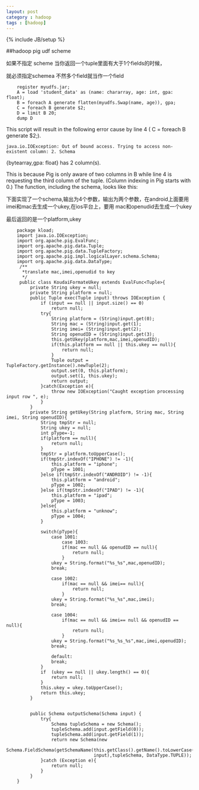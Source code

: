 ```yaml
---
layout: post
category : hadoop 
tags : [hadoop]
---
```

{% include JB/setup %}

##hadoop pig udf scheme

如果不指定 scheme 当你返回一个tuple里面有大于1个fields的时候，

就必须指定schemea 不然多个field就当作一个field


        register myudfs.jar;
        A = load 'student_data' as (name: chararray, age: int, gpa: float);
        B = foreach A generate flatten(myudfs.Swap(name, age)), gpa;
        C = foreach B generate $2;
        D = limit B 20;
        dump D

This script will result in the following error cause by line 4 ( C = foreach B
generate $2;).


    java.io.IOException: Out of bound access. Trying to access non-existent column: 2. Schema
{bytearray,gpa: float} has 2 column(s).


This is because Pig is only aware of two columns in B while line 4 is requesting the third
column of the tuple. (Column indexing in Pig starts with 0.)
The function, including the schema, looks like this:


下面实现了一个schema,输出为4个参数，输出为两个参数，在android上面要用imei和mac去生成一个ukey,在ios平台上，要用 mac和openudid去生成一个ukey 

最后返回的是一个platform,ukey

        package kload;
        import java.io.IOException;
        import org.apache.pig.EvalFunc;
        import org.apache.pig.data.Tuple;
        import org.apache.pig.data.TupleFactory;
        import org.apache.pig.impl.logicalLayer.schema.Schema;
        import org.apache.pig.data.DataType;
         /**
          *translate mac,imei,openudid to key
          */
         public class KoudaiFormateUkey extends EvalFunc<Tuple>{
             private String ukey = null;
             private String platform = null;
             public Tuple exec(Tuple input) throws IOException {
                 if (input == null || input.size() == 0)
                     return null;
                 try{
                     String platform = (String)input.get(0);
                     String mac = (String)input.get(1);
                     String imei= (String)input.get(2);
                     String openudID = (String)input.get(3);
                     this.getUkey(platform,mac,imei,openudID);
                     if(this.platform == null || this.ukey == null){
                         return null;
                     }
                     Tuple output = TupleFactory.getInstance().newTuple(2);
                     output.set(0, this.platform);
                     output.set(1, this.ukey);
                     return output;
                 }catch(Exception e){
                     throw new IOException("Caught exception processing input row ", e);
                 }
             }
             private String getUkey(String platform, String mac, String imei, String openudID){
                 String tmpStr = null;
                 String ukey = null;
                 int pType=-1;
                 if(platform == null){
                     return null;
                 }
                 tmpStr = platform.toUpperCase();
                 if(tmpStr.indexOf("IPHONE") != -1){
                     this.platform = "iphone";
                     pType = 1001; 
                 }else if(tmpStr.indexOf("ANDROID") != -1){
                     this.platform = "android";
                     pType = 1002; 
                 }else if(tmpStr.indexOf("IPAD") != -1){
                     this.platform = "ipad";
                     pType = 1003; 
                 }else{
                     this.platform = "unknow";
                     pType = 1004; 
                 }

                 switch(pType){
                     case 1001:
                         case 1003:
                         if(mac == null && openudID == null){
                             return null;
                         }
                     ukey = String.format("%s_%s",mac,openudID);
                     break;

                     case 1002:
                         if(mac == null && imei== null){
                             return null;
                         }
                     ukey = String.format("%s_%s",mac,imei);
                     break;

                     case 1004:
                         if(mac == null && imei== null && openudID == null){
                             return null;
                         }
                     ukey = String.format("%s_%s_%s",mac,imei,openudID);
                     break;

                     default:
                     break;
                 }
                 if  (ukey == null || ukey.length() == 0){
                     return null;
                 }
                 this.ukey = ukey.toUpperCase();
                 return this.ukey;
             }


             public Schema outputSchema(Schema input) {
                 try{
                     Schema tupleSchema = new Schema();
                     tupleSchema.add(input.getField(0));
                     tupleSchema.add(input.getField(1));
                     return new Schema(new
                             Schema.FieldSchema(getSchemaName(this.getClass().getName().toLowerCase(),
                                     input),tupleSchema, DataType.TUPLE));
                 }catch (Exception e){
                     return null;
                 }
             }
        }
